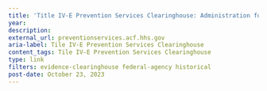 ```yaml
---
title: 'Title IV-E Prevention Services Clearinghouse: Administration for Children and Families, U.S. Department of Health and Human Services'
year: 
description: 
external_url: preventionservices.acf.hhs.gov
aria-label: Tile IV-E Prevention Services Clearinghouse
content_tags: Tile IV-E Prevention Services Clearinghouse
type: link
filters: evidence-clearinghouse federal-agency historical
post-date: October 23, 2023
---
```

